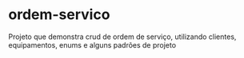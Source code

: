 # ordem-servico
Projeto que demonstra crud de ordem de serviço, utilizando clientes, equipamentos, enums e alguns padrões de projeto
